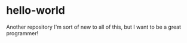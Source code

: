 hello-world
===========

Another repository
I'm sort of new to all of this, but I want to be a great programmer!
